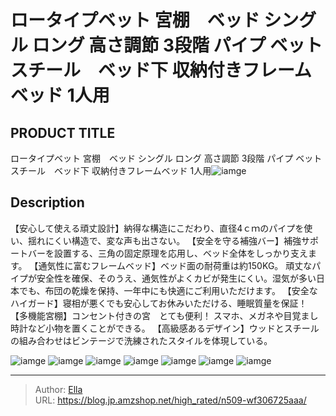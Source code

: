 # ロータイプベット 宮棚　ベッド シングル ロング 高さ調節 3段階 パイプ ベット　 スチール　ベッド下 収納付きフレームベッド 1人用


## PRODUCT TITLE 

ロータイプベット 宮棚　ベッド シングル ロング 高さ調節 3段階 パイプ ベット　 スチール　ベッド下 収納付きフレームベッド 1人用![iamge](https://b2bfiles1.gigab2b.cn/image/wkseller/305/20230619_c613cf890c6141ef9d426241bc7f0aaf.jpg)

## Description

【安心して使える頑丈設計】納得な構造にこだわり、直径4ｃｍのパイプを使い、揺れにくい構造で、変な声も出さない。
【安全を守る補強バー】補強サポートバーを設置する、三角の固定原理を応用し、ベッド全体をしっかり支えます。
【通気性に富むフレームベッド】ベッド面の耐荷重は約150KG。 頑丈なパイプが安全性を確保、そのうえ、通気性がよくカビが発生にくい。湿気が多い日本でも、布団の乾燥を保持、一年中にも快適にご利用いただけます。
【安全なハイガード】寝相が悪くでも安心してお休みいただける、睡眠質量を保証！
【多機能宮棚】コンセント付きの宮　とても便利！ スマホ、メガネや目覚まし時計など小物を置くことができる。
【高級感あるデザイン】ウッドとスチールの組み合わせはビンテージで洗練されたスタイルを体現している。




![iamge](https://b2bfiles1.gigab2b.cn/image/wkseller/305/20230628_e0c35926ebce114b50e483ed206f1685.jpg)
![iamge](https://b2bfiles1.gigab2b.cn/image/wkseller/305/20230628_0d77c297a61cf7a4539e928b2ef74939.jpg)
![iamge](https://b2bfiles1.gigab2b.cn/image/wkseller/305/20230628_1e90419bc85ad9c62ec5273cdc952887.jpg)
![iamge](https://b2bfiles1.gigab2b.cn/image/wkseller/305/20230628_aec6b329429f1372dd41168a1a1cabbc.jpg)
![iamge](https://b2bfiles1.gigab2b.cn/image/wkseller/305/20230628_cec177114b600a57bd3efb5d8cc71afe.jpg)
![iamge](https://b2bfiles1.gigab2b.cn/image/wkseller/305/20230628_052a92916057de78ce410cf6d36de264.jpg)
![iamge](https://b2bfiles1.gigab2b.cn/image/wkseller/305/20230628_586470112dd05f845c89df6166507594.jpg)


---

> Author: [Ella](https://blog.jp.amzshop.net/)  
> URL: https://blog.jp.amzshop.net/high_rated/n509-wf306725aaa/  

